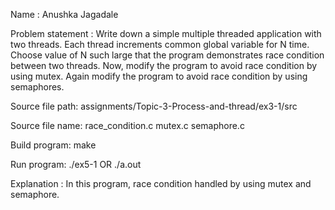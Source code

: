 Name : Anushka Jagadale
 
Problem statement : 
Write down a simple multiple threaded application with two threads. Each thread increments common global variable for N time.
Choose value of N such large that the program demonstrates race condition between two threads.
Now, modify the program to avoid race condition by using mutex.
Again modify the program to avoid race condition by using semaphores. 
	
Source file path:
	assignments/Topic-3-Process-and-thread/ex3-1/src
 
Source file name:
	race_condition.c
	mutex.c
	semaphore.c
 
Build program:
	make
	
 
Run program:
	./ex5-1
	OR
	./a.out

Explanation :
	In this program, race condition handled by using mutex and semaphore.
